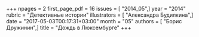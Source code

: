 +++
npages = 2
first_page_pdf = 16
issues = [ "2014_05",]
year = "2014"
rubric = "Детективные истории"
illustrators = [ "Александра Будилкина",]
date = "2017-05-03T00:17:31+03:00"
month = "05"
authors = [ "Борис Дружинин",]
title = "Дождь в Люксембурге"
+++
